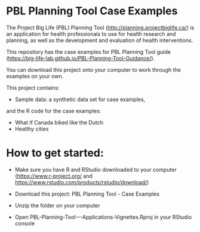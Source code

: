 # PBL Planning Tool Case Examples

The Project Big Life (PBL) Planning Tool (http://planning.projectbiglife.ca/) is an application for health professionals to use for health research and planning, as well as the development and evaluation of health interventions. 

This repository has the case examples for PBL Planning Tool guide (https://big-life-lab.github.io/PBL-Planning-Tool-Guidance/). 

You can download this project onto your computer to work through the examples on your own.

This project contains:

- Sample data: a synthetic data set for case examples,

and the R code for the case examples:

- What if Canada biked like the Dutch
- Healthy cities


# How to get started:

- Make sure you have R and RStudio downloaded to your computer (https://www.r-project.org/ and https://www.rstudio.com/products/rstudio/download/)

- Download this project: PBL Planning Tool - Case Examples

- Unzip the folder on your computer

- Open PBL-Planning-Tool---Applications-Vignettes.Rproj in your RStudio console
